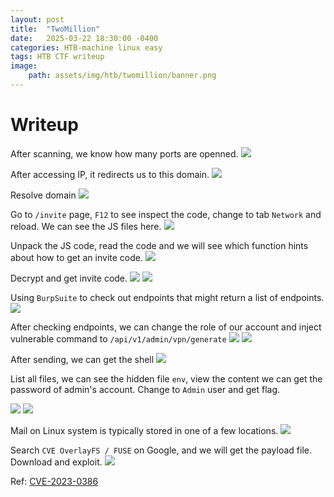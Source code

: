 ```yaml
---
layout: post
title:  "TwoMillion"
date:   2025-03-22 18:30:00 -0400
categories: HTB-machine linux easy
tags: HTB CTF writeup 
image:
    path: assets/img/htb/twomillion/banner.png
---
```


# Writeup
After scanning, we know how many ports are openned.
![](assets/img/htb/twomillion/scan.png)

After accessing IP, it redirects us to this domain.
![](assets/img/htb/twomillion/redirect.png)

Resolve domain
![](assets/img/htb/twomillion/resolve.png)

Go to `/invite` page, `F12` to see inspect the code, change to tab `Network` and reload. We can see the JS files here.
![](assets/img/htb/twomillion/invite.png)

Unpack the JS code, read the code and we will see which function hints about how to get an invite code.
![](assets/img/htb/twomillion/unpack.png)

Decrypt and get invite code.
![](assets/img/htb/twomillion/decrypt.png)
![](assets/img/htb/twomillion/code.png)

Using `BurpSuite` to check out endpoints that might return a list of endpoints.
![](assets/img/htb/twomillion/api.png)

After checking endpoints, we can change the role of our account and inject vulnerable command to `/api/v1/admin/vpn/generate`
![](assets/img/htb/twomillion/update.png)
![](assets/img/htb/twomillion/inject.png)

After sending, we can get the shell
![](assets/img/htb/twomillion/shell.png)

List all files, we can see the hidden file `env`, view the content we can get the password of admin's account. Change to `Admin` user and get flag.

![](assets/img/htb/twomillion/admin.png)
![](assets/img/htb/twomillion/flag.png)

Mail on Linux system is typically stored in one of a few locations.
![](assets/img/htb/twomillion/mail.png)

Search `CVE OverlayFS / FUSE` on Google, and we will get the payload file. Download and exploit.
![](assets/img/htb/twomillion/root.png)

Ref: [CVE-2023-0386](https://github.com/xkaneiki/CVE-2023-0386)
